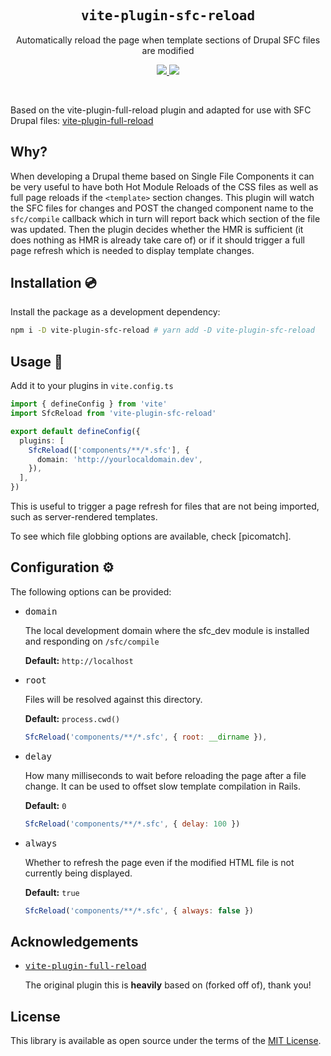<h2 align='center'><samp>vite-plugin-sfc-reload</samp></h2>

<p align='center'>Automatically reload the page when template sections of Drupal SFC files are modified</p>

<p align='center'>
  <a href='https://www.npmjs.com/package/@tanc00/vite-plugin-sfc-reload'>
    <img src='https://img.shields.io/npm/v/@tanc00/vite-plugin-sfc-reload?color=222&style=flat-square'>
  </a>
  <a href='https://github.com/tanc/vite-plugin-sfc-reload/blob/main/LICENSE.txt'>
    <img src='https://img.shields.io/badge/license-MIT-blue.svg'>
  </a>
</p>

<br>

Based on the vite-plugin-full-reload plugin and adapted for use with SFC Drupal files:
[vite-plugin-full-reload](https://github.com/ElMassimo/vite-plugin-full-reload)

## Why?

When developing a Drupal theme based on Single File Components it can be very useful to have both Hot Module Reloads of the CSS files as well as full page reloads if the `<template>` section changes. This plugin will watch the SFC files for changes and POST the changed component name to the `sfc/compile` callback which in turn will report back which section of the file was updated. Then the plugin decides whether the HMR is sufficient (it does nothing as HMR is already take care of) or if it should trigger a full page refresh which is needed to display template changes.

## Installation 💿

Install the package as a development dependency:

```bash
npm i -D vite-plugin-sfc-reload # yarn add -D vite-plugin-sfc-reload
```

## Usage 🚀

Add it to your plugins in `vite.config.ts`

```ts
import { defineConfig } from 'vite'
import SfcReload from 'vite-plugin-sfc-reload'

export default defineConfig({
  plugins: [
    SfcReload(['components/**/*.sfc'], {
      domain: 'http://yourlocaldomain.dev',
    }),
  ],
})
```

This is useful to trigger a page refresh for files that are not being imported, such as server-rendered templates.

To see which file globbing options are available, check [picomatch].

## Configuration ⚙️

The following options can be provided:

- <kbd>domain</kbd>

  The local development domain where the sfc_dev module is installed and responding on `/sfc/compile`

  **Default:** `http://localhost`

- <kbd>root</kbd>

  Files will be resolved against this directory.

  **Default:** `process.cwd()`

  ```js
  SfcReload('components/**/*.sfc', { root: __dirname }),
  ```

- <kbd>delay</kbd>

  How many milliseconds to wait before reloading the page after a file change.
  It can be used to offset slow template compilation in Rails.

  **Default:** `0`

  ```js
  SfcReload('components/**/*.sfc', { delay: 100 })
  ```

- <kbd>always</kbd>

  Whether to refresh the page even if the modified HTML file is not currently being displayed.

  **Default:** `true`

  ```js
  SfcReload('components/**/*.sfc', { always: false })
  ```

## Acknowledgements

- <kbd>[vite-plugin-full-reload](https://github.com/ElMassimo/vite-plugin-full-reload)</kbd>

  The original plugin this is **heavily** based on (forked off of), thank you!

## License

This library is available as open source under the terms of the [MIT License](https://opensource.org/licenses/MIT).
